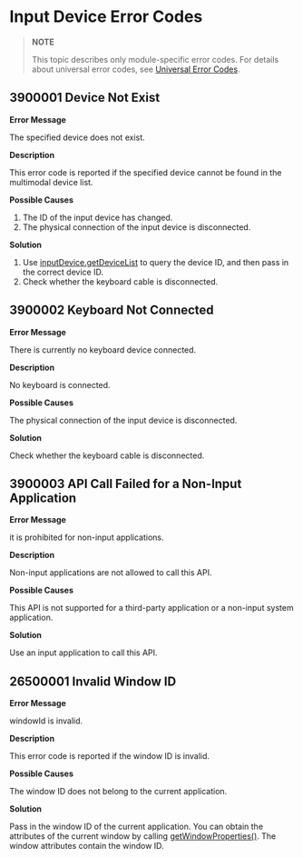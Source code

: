 # Input Device Error Codes

> **NOTE**
>
> This topic describes only module-specific error codes. For details about universal error codes, see [Universal Error Codes](../errorcode-universal.md).

## 3900001 Device Not Exist

**Error Message**

The specified device does not exist.

**Description**

This error code is reported if the specified device cannot be found in the multimodal device list.

**Possible Causes**

1. The ID of the input device has changed.
2. The physical connection of the input device is disconnected.

**Solution**

1. Use [inputDevice.getDeviceList](js-apis-inputdevice.md#inputdevicegetdevicelist9) to query the device ID, and then pass in the correct device ID.
2. Check whether the keyboard cable is disconnected.

## 3900002 Keyboard Not Connected

**Error Message**

There is currently no keyboard device connected.

**Description**

No keyboard is connected.

**Possible Causes**

The physical connection of the input device is disconnected.

**Solution**

Check whether the keyboard cable is disconnected.

## 3900003 API Call Failed for a Non-Input Application

**Error Message**

it is prohibited for non-input applications.

**Description**

Non-input applications are not allowed to call this API.

**Possible Causes**

This API is not supported for a third-party application or a non-input system application.

**Solution**

Use an input application to call this API.

## 26500001 Invalid Window ID

**Error Message**

windowId is invalid.

**Description**

This error code is reported if the window ID is invalid.

**Possible Causes**

The window ID does not belong to the current application.

**Solution**

Pass in the window ID of the current application. You can obtain the attributes of the current window by calling [getWindowProperties()](../apis-arkui/js-apis-window.md#getwindowproperties9). The window attributes contain the window ID.
